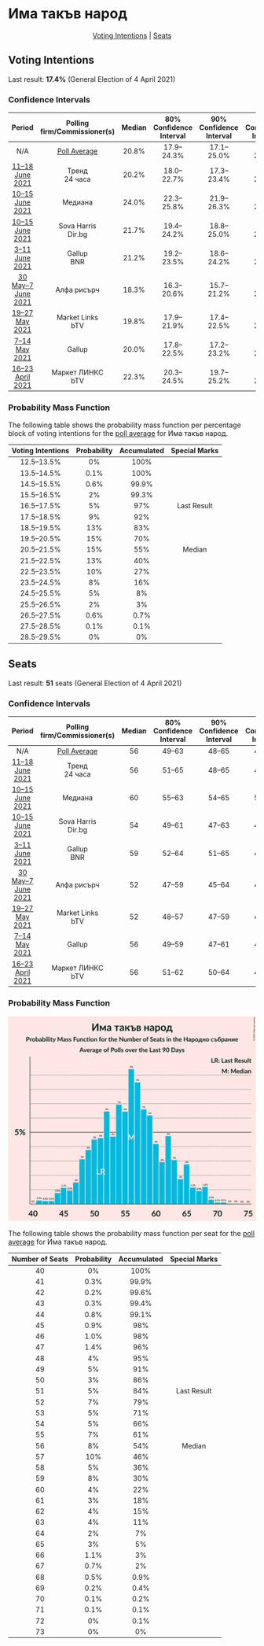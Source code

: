 # Има такъв народ

<p align="center"><a href="#voting-intentions">Voting Intentions</a> | <a href="#seats">Seats</a></p>

## Voting Intentions

Last result: **17.4%** (General Election of 4 April 2021)

### Confidence Intervals

| Period     | Polling firm/Commissioner(s) | Median | 80% Confidence Interval | 90% Confidence Interval | 95% Confidence Interval | 99% Confidence Interval |
|:----------:|:----------------:|:-----------:|:-----------------------:|:-----------------------:|:-----------------------:|:-----------------------:|
| N/A | [Poll Average](average.html) | 20.8% | 17.9–24.3% | 17.1–25.0% | 16.5–25.7% | 15.3–26.8% |
| [11–18 June 2021](2021-06-18-Тренд.html) | Тренд <br> 24 часа | 20.2% | 18.0–22.7% | 17.3–23.4% | 16.8–24.0% | 15.8–25.2% |
| [10–15 June 2021](2021-06-15-Медиана.html) | Медиана | 24.0% | 22.3–25.8% | 21.9–26.3% | 21.5–26.7% | 20.7–27.6% |
| [10–15 June 2021](2021-06-15-SovaHarris.html) | Sova Harris <br> Dir.bg | 21.7% | 19.4–24.2% | 18.8–25.0% | 18.2–25.6% | 17.2–26.8% |
| [3–11 June 2021](2021-06-11-Gallup.html) | Gallup <br> BNR | 21.2% | 19.2–23.5% | 18.6–24.2% | 18.1–24.7% | 17.2–25.8% |
| [30 May–7 June 2021](2021-06-07-Алфарисърч.html) | Алфа рисърч | 18.3% | 16.3–20.6% | 15.7–21.2% | 15.2–21.8% | 14.3–22.9% |
| [19–27 May 2021](2021-05-27-MarketLinks.html) | Market Links <br> bTV | 19.8% | 17.9–21.9% | 17.4–22.5% | 16.9–23.0% | 16.1–24.0% |
| [7–14 May 2021](2021-05-14-Gallup.html) | Gallup | 20.0% | 17.8–22.5% | 17.2–23.2% | 16.6–23.9% | 15.6–25.1% |
| [16–23 April 2021](2021-04-23-МаркетЛИНКС.html) | Маркет ЛИНКС <br> bTV | 22.3% | 20.3–24.5% | 19.7–25.2% | 19.2–25.7% | 18.3–26.8% |

### Probability Mass Function

The following table shows the probability mass function per percentage block of voting intentions for the [poll average](average.html) for Има такъв народ.

| Voting Intentions | Probability | Accumulated | Special Marks |
|:-----------------:|:-----------:|:-----------:|:-------------:|
| 12.5–13.5% | 0% | 100% |  |
| 13.5–14.5% | 0.1% | 100% |  |
| 14.5–15.5% | 0.6% | 99.9% |  |
| 15.5–16.5% | 2% | 99.3% |  |
| 16.5–17.5% | 5% | 97% | Last Result |
| 17.5–18.5% | 9% | 92% |  |
| 18.5–19.5% | 13% | 83% |  |
| 19.5–20.5% | 15% | 70% |  |
| 20.5–21.5% | 15% | 55% | Median |
| 21.5–22.5% | 13% | 40% |  |
| 22.5–23.5% | 10% | 27% |  |
| 23.5–24.5% | 8% | 16% |  |
| 24.5–25.5% | 5% | 8% |  |
| 25.5–26.5% | 2% | 3% |  |
| 26.5–27.5% | 0.6% | 0.7% |  |
| 27.5–28.5% | 0.1% | 0.1% |  |
| 28.5–29.5% | 0% | 0% |  |


## Seats

Last result: **51** seats (General Election of 4 April 2021)

### Confidence Intervals

| Period     | Polling firm/Commissioner(s) | Median | 80% Confidence Interval | 90% Confidence Interval | 95% Confidence Interval | 99% Confidence Interval |
|:----------:|:----------------:|:------:|:-----------------------:|:-----------------------:|:-----------------------:|:-----------------------:|
| N/A | [Poll Average](average.html) | 56 | 49–63 | 48–65 | 46–66 | 42–68 |
| [11–18 June 2021](2021-06-18-Тренд.html) | Тренд <br> 24 часа | 56 | 51–65 | 48–65 | 46–67 | 44–69 |
| [10–15 June 2021](2021-06-15-Медиана.html) | Медиана | 60 | 55–63 | 54–65 | 52–65 | 50–68 |
| [10–15 June 2021](2021-06-15-SovaHarris.html) | Sova Harris <br> Dir.bg | 54 | 49–61 | 47–63 | 45–64 | 43–68 |
| [3–11 June 2021](2021-06-11-Gallup.html) | Gallup <br> BNR | 59 | 52–64 | 51–65 | 49–67 | 46–69 |
| [30 May–7 June 2021](2021-06-07-Алфарисърч.html) | Алфа рисърч | 52 | 47–59 | 45–64 | 44–66 | 41–68 |
| [19–27 May 2021](2021-05-27-MarketLinks.html) | Market Links <br> bTV | 52 | 48–57 | 47–59 | 45–60 | 41–63 |
| [7–14 May 2021](2021-05-14-Gallup.html) | Gallup | 56 | 49–59 | 47–61 | 46–61 | 42–67 |
| [16–23 April 2021](2021-04-23-МаркетЛИНКС.html) | Маркет ЛИНКС <br> bTV | 56 | 51–62 | 50–64 | 48–65 | 46–68 |

### Probability Mass Function

![Graph with seats probability mass function not yet produced](average-seats-pmf-иматакъвнарод.png "Seats Probability Mass Function")

The following table shows the probability mass function per seat for the [poll average](average.html) for Има такъв народ.

| Number of Seats | Probability | Accumulated | Special Marks |
|:---------------:|:-----------:|:-----------:|:-------------:|
| 40 | 0% | 100% |  |
| 41 | 0.3% | 99.9% |  |
| 42 | 0.2% | 99.6% |  |
| 43 | 0.3% | 99.4% |  |
| 44 | 0.8% | 99.1% |  |
| 45 | 0.9% | 98% |  |
| 46 | 1.0% | 98% |  |
| 47 | 1.4% | 96% |  |
| 48 | 4% | 95% |  |
| 49 | 5% | 91% |  |
| 50 | 3% | 86% |  |
| 51 | 5% | 84% | Last Result |
| 52 | 7% | 79% |  |
| 53 | 5% | 71% |  |
| 54 | 5% | 66% |  |
| 55 | 7% | 61% |  |
| 56 | 8% | 54% | Median |
| 57 | 10% | 46% |  |
| 58 | 5% | 36% |  |
| 59 | 8% | 30% |  |
| 60 | 4% | 22% |  |
| 61 | 3% | 18% |  |
| 62 | 4% | 15% |  |
| 63 | 4% | 11% |  |
| 64 | 2% | 7% |  |
| 65 | 3% | 5% |  |
| 66 | 1.1% | 3% |  |
| 67 | 0.7% | 2% |  |
| 68 | 0.5% | 0.9% |  |
| 69 | 0.2% | 0.4% |  |
| 70 | 0.1% | 0.2% |  |
| 71 | 0.1% | 0.1% |  |
| 72 | 0% | 0.1% |  |
| 73 | 0% | 0% |  |


